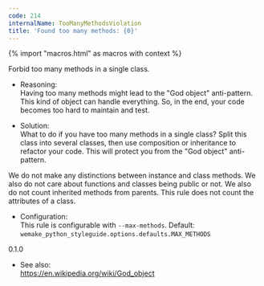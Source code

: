 ```yaml
---
code: 214
internalName: TooManyMethodsViolation
title: 'Found too many methods: {0}'
---
```


{% import "macros.html" as macros with context %}

Forbid too many methods in a single class.

  - Reasoning:  
    Having too many methods might lead to the "God object" anti-pattern.
    This kind of object can handle everything. So, in the end, your code
    becomes too hard to maintain and test.

  - Solution:  
    What to do if you have too many methods in a single class? Split
    this class into several classes, then use composition or inheritance
    to refactor your code. This will protect you from the "God object"
    anti-pattern.

We do not make any distinctions between instance and class methods. We
also do not care about functions and classes being public or not. We
also do not count inherited methods from parents. This rule does not
count the attributes of a class.

  - Configuration:  
    This rule is configurable with `--max-methods`. Default:
    `wemake_python_styleguide.options.defaults.MAX_METHODS`

<div class="versionadded">

0.1.0

</div>

  - See also:  
    <https://en.wikipedia.org/wiki/God_object>